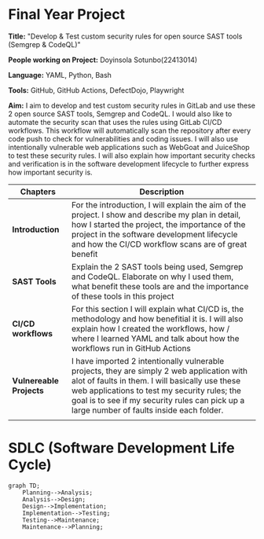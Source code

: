 # Final Year Project

**Title:** "Develop & Test custom security rules for open source SAST tools (Semgrep & CodeQL)"
 
**People working on Project:** Doyinsola Sotunbo(22413014)
 
**Language:** YAML, Python, Bash
 
**Tools:** GitHub, GitHub Actions, DefectDojo, Playwright
 
**Aim:** I aim to develop and test custom security rules in GitLab and use these 2 open source SAST tools, Semgrep and CodeQL. I would also like to automate the security scan that uses the rules using GitLab CI/CD workflows. This workflow will automatically scan the repository after every code push to check for vulnerabilities and coding issues. I will also use intentionally vulnerable web applications such as WebGoat and JuiceShop to test these security rules. I will also explain how important security checks and verification is in the software development lifecycle to further express how important security is.

| Chapters | Description          |
| ------- | ------------------ |
| **Introduction**  | For the introduction, I will explain the aim of the project. I show and describe my plan in detail, how I started the project, the importance of the project in the software development lifecycle and how the CI/CD workflow scans are of great benefit|
| **SAST Tools**   | Explain the 2 SAST tools being used, Semgrep and CodeQL. Elaborate on why I used them, what benefit these tools are and the importance of these tools in this project              |
|  **CI/CD workflows**   | For this section I will explain what CI/CD is, the methodology and how benefitial it is. I will also explain how I created the workflows, how / where I learned YAML and talk about how the workflows run in GitHub Actions |
|  **Vulnereable Projects** | I have imported 2 intentionally vulnerable projects, they are simply 2 web application with alot of faults in them. I will basically use these web applications to test my security rules; the goal is to see if my security rules can pick up a large number of faults inside each folder.             |
|    | |

# SDLC (Software Development Life Cycle)

```mermaid
graph TD;
    Planning-->Analysis;
    Analysis-->Design;
    Design-->Implementation;
    Implementation-->Testing;
    Testing-->Maintenance;
    Maintenance-->Planning;


```
